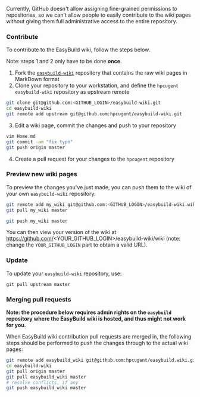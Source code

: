 Currently, GitHub doesn't allow assigning fine-grained permissions to repositories, so we can't allow people to easily contribute to the wiki pages without giving them full administrative access to the entire repository.

### Contribute

To contribute to the EasyBuild wiki, follow the steps below.

Note: steps 1 and 2 only have to be done **once**.

1. Fork the [`easybuild-wiki`](https://github.com/hpcugent/easybuild-wiki) repository that contains the raw wiki pages in MarkDown format
2. Clone your repository to your workstation, and define the `hpcugent` `easybuild-wiki` repository as upstream remote

```bash
git clone git@github.com:<GITHUB_LOGIN>/easybuild-wiki.git
cd easybuild-wiki
git remote add upstream git@github.com:hpcugent/easybuild-wiki.git
```
3. Edit a wiki page, commit the changes and push to your repository
```bash
vim Home.md
git commit -am "fix typo"
git push origin master
```
4. Create a pull request for your changes to the `hpcugent` repository

### Preview new wiki pages

To preview the changes you've just made, you can push them to the wiki of your own `easybuild-wiki` repository:

```bash
git remote add my_wiki git@github.com:<GITHUB_LOGIN>/easybuild-wiki.wiki.git  # only needed once
git pull my_wiki master
```

```bash
git push my_wiki master
```

You can then view your version of the wiki at https://github.com/<YOUR_GITHUB_LOGIN>/easybuild-wiki/wiki (note: change the `YOUR_GITHUB_LOGIN` part to obtain a valid URL).

### Update

To update your `easybuild-wiki` repository, use:

```
git pull upstream master
```

### Merging pull requests

**Note: the procedure below requires admin rights on the `easybuild` repository where the EasyBuild wiki is hosted, and thus might not work for you.**

When EasyBuild wiki contribution pull requests are merged in, the following steps should be performed to push the changes through to the actual wiki pages:

```bash
git remote add easybuild_wiki git@github.com:hpcugent/easybuild.wiki.git
cd easybuild-wiki
git pull origin master
git pull easybuild_wiki master
# resolve conflicts, if any
git push easybuild_wiki master
```